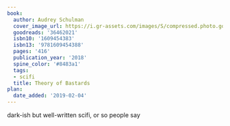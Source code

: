 ```yaml
---
book:
  author: Audrey Schulman
  cover_image_url: https://i.gr-assets.com/images/S/compressed.photo.goodreads.com/books/1508752105l/36462021._SX98_.jpg
  goodreads: '36462021'
  isbn10: '1609454383'
  isbn13: '9781609454388'
  pages: '416'
  publication_year: '2018'
  spine_color: '#8483a1'
  tags:
  - scifi
  title: Theory of Bastards
plan:
  date_added: '2019-02-04'
---
```


dark-ish but well-written scifi, or so people say
